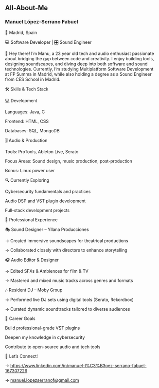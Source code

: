 ## All-About-Me
### Manuel López-Serrano Fabuel

📍 Madrid, Spain

💻 Software Developer | 🎛 Sound Engineer

👋 Hey there!
I’m Manu, a 23 year old tech and audio enthusiast passionate about bridging the gap between code and creativity. I enjoy building tools, designing soundscapes, and diving deep into both software and sound technologies. Currently, I’m studying Multiplatform Software Development at FP Summa in Madrid, while also holding a degree as a Sound Engineer from CES School in Madrid.

🛠️ Skills & Tech Stack

💻 Development

Languages: Java, C

Frontend: HTML, CSS

Databases: SQL, MongoDB

🎚 Audio & Production

Tools: ProTools, Ableton Live, Serato

Focus Areas: Sound design, music production, post-production

Bonus: Linux power user

🔍 Currently Exploring

Cybersecurity fundamentals and practices

Audio DSP and VST plugin development

Full-stack development projects

💼 Professional Experience

🎭 Sound Designer – Yllana Producciones

→ Created immersive soundscapes for theatrical productions

→ Collaborated closely with directors to enhance storytelling

🎧 Audio Editor & Designer

→ Edited SFXs & Ambiences for film & TV

→ Mastered and mixed music tracks across genres and formats

🎶 Resident DJ – Moby Group

→ Performed live DJ sets using digital tools (Serato, Rekordbox)

→ Curated dynamic soundtracks tailored to diverse audiences

🚀 Career Goals

Build professional-grade VST plugins

Deepen my knowledge in cybersecurity

Contribute to open-source audio and tech tools

📩 Let’s Connect!

→ https://www.linkedin.com/in/manuel-l%C3%B3pez-serrano-fabuel-167307226

→ manuel.lopezserranof@gmail.com
